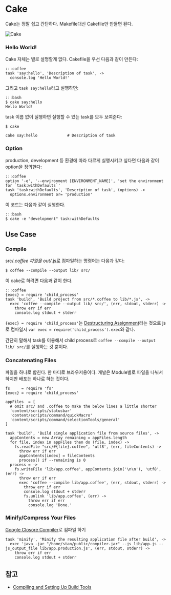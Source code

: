 # Cake

Cake는 정말 쉽고 간단하다. Makefile대신 Cakefile만 만들면 된다.

![Cake](/articles/2011/cake.png)

### Hello World!

Cake 자체는 별로 설명할게 없다. Cakefile을 우선 다음과 같이 만든다:

    :::coffee
    task 'say:hello', 'Description of task', ->
      console.log 'Hello World!'

그리고 `task say:hello`라고 실행하면:

    :::bash
    $ cake say:hello
    Hello World!

task 이름 없이 실행하면 실행할 수 있는 task를 모두 보여준다:

    $ cake

    cake say:hello             # Description of task

### Option

production, development 등 환경에 따라 다르게 실행시키고 싶다면 다음과 같이 option을 정의한다:

    :::coffee
    option '-e', '--environment [ENVIRONMENT_NAME]', 'set the environment for `task:withDefaults`'
    task 'task:withDefaults', 'Description of task', (options) ->
      options.environment or= 'production'

이 코드는 다음과 같이 실행한다.

    :::bash
    $ cake -e "development" task:withDefaults

## Use Case

### Compile

src/*.coffee 파일을 out/*.js로 컴파일하는 명령어는 다음과 같다:

    $ coffee --compile --output lib/ src/

이 cake로 하려면 다음과 같이 한다.

    :::coffee
    {exec} = require 'child_process'
    task 'build', 'Build project from src/*.coffee to lib/*.js', ->
      exec 'coffee --compile --output lib/ src/', (err, stdout, stderr) ->
        throw err if err
        console.log stdout + stderr

`{exec} = require 'child_process'`는 [Destructuring Assignment][2]라는 것으로 js로 컴파일시 `var exec = require('child_process').exec`와 같다.

간단히 말해서 task를 이용해서 child process로 `coffee --compile --output lib/ src/`를 실행하는 것 뿐이다.

### Concatenating Files

파일을 하나로 합친다. 한 마디로 브라우저용이다. 개발은 Module별로 파일을 나눠서 하지만 배포는 하나로 하는 것이다.

    fs     = require 'fs'
    {exec} = require 'child_process'

    appFiles  = [
      # omit src/ and .coffee to make the below lines a little shorter
      'content/scripts/statusbar'
      'content/scripts/command/quickMacro'
      'content/scripts/command/selectionTools/general'
    ]

    task 'build', 'Build single application file from source files', ->
      appContents = new Array remaining = appFiles.length
      for file, index in appFiles then do (file, index) ->
        fs.readFile "src/#{file}.coffee", 'utf8', (err, fileContents) ->
          throw err if err
          appContents[index] = fileContents
          process() if --remaining is 0
      process = ->
        fs.writeFile 'lib/app.coffee', appContents.join('\n\n'), 'utf8', (err) ->
          throw err if err
          exec 'coffee --compile lib/app.coffee', (err, stdout, stderr) ->
            throw err if err
            console.log stdout + stderr
            fs.unlink 'lib/app.coffee', (err) ->
              throw err if err
              console.log 'Done.'

### Minify/Compress Your Files

[Google Closore Compiler][]로 컴파일 하기

    task 'minify', 'Minify the resulting application file after build', ->
      exec 'java -jar "/home/stan/public/compiler.jar" --js lib/app.js --js_output_file lib/app.production.js', (err, stdout, stderr) ->
        throw err if err
        console.log stdout + stderr

[Google Closore Compiler]: http://code.google.com/closure/compiler/

## 참고

 - [Compiling and Setting Up Build Tools][1]

[1]: https://github.com/jashkenas/coffee-script/wiki/%5BHowTo%5D-Compiling-and-Setting-Up-Build-Tools
[2]: http://jashkenas.github.com/coffee-script/
